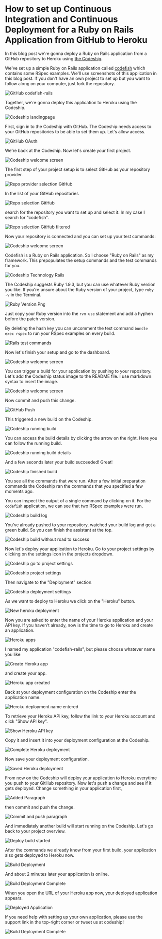 How to set up Continuous Integration and Continuous Deployment for a Ruby on Rails Application from GitHub to Heroku
======================

In this blog post we're gonna deploy a Ruby on Rails application from a GitHub repository to Heroku using [the Codeship](https://www.codeship.io/).

We've set up a simple Ruby on Rails application called [codefish](https://github.com/codeship-tutorials/codefish-rails) which contains some RSpec examples. We'll use screenshots of this application in this blog post. If you don't have an own project to set up but you want to follow along on your computer, just fork the repository.

![GitHub codefish-rails](../screenshots/codefish-rails.png)

Together, we're gonna deploy this application to Heroku using the Codeship.

![Codeship landingpage](../../../screenshots/codeship-landingpage.png)

First, sign in to the Codeship with GitHub. The Codeship needs access to your GitHub repositories to be able to set them up. Let's allow access.

![GitHub OAuth](../screenshots/oauth.png)

We're back at the Codeship. Now let's create your first project.

![Codeship welcome screen](../../../screenshots/codeship-welcome.png)

The first step of your project setup is to select GitHub as your repository provider.

![Repo provider selection GitHub](../screenshots/repo-provider-selection.png)

In the list of your GitHub repositories

![Repo selection GitHub](../screenshots/repo-selection.png)

search for the repository you want to set up and select it. In my case I search for "codefish".

![Repo selection GitHub filtered](../screenshots/repo-selection-filtered.png)

Now your repository is connected and you can set up your test commands:

![Codeship welcome screen](../../../screenshots/codeship-technology.png)

Codefish is a Ruby on Rails application. So I choose "Ruby on Rails" as my framework. This prepopulates the setup commands and the test commands for you.

![Codeship Technology Rails](../../screenshots/codeship-technology-rails.png)

The Codeship suggests Ruby 1.9.3, but you can use whatever Ruby version you like. If you're unsure about the Ruby version of your project, type `ruby -v` in the Terminal.

![Ruby Version.Png](../../screenshots/ruby-version.png)

Just copy your Ruby version into the `rvm use` statement and add a hyphen before the patch version.

By deleting the hash key you can uncomment the test command `bundle exec rspec` to run your RSpec examples on every build.

![Rails test commands](../screenshots/test-commands.png)

Now let's finish your setup and go to the dashboard.

![Codeship welcome screen](../../../screenshots/codeship-dashboard.png)

You can trigger a build for your application by pushing to your repository. Let's add the Codeship status image to the README file. I use markdown syntax to insert the image.

![Codeship welcome screen](../../screenshots/codeship-image.png)

Now commit and push this change.

![GitHub Push](../screenshots/push.png)

This triggered a new build on the Codeship.

![Codeship running build](../screenshots/first-build-running.png)

You can access the build details by clicking the arrow on the right. Here you can follow the running build.

![Codeship running build details](../screenshots/first-build-running-details.png)

And a few seconds later your build succeeded! Great!

![Codeship finished build](../screenshots/first-build-finished.png)

You see all the commands that were run. After a few initial preparation commands the Codeship ran the commands that you specified a few moments ago.

You can inspect the output of a single command by clicking on it. For the `codefish` application, we can see that two RSpec examples were run.

![Codeship build log](../screenshots/build-log.png)

You've already pushed to your repository, watched your build log and got a green build. So you can finish the assistant at the top.

![Codeship build without road to success](../screenshots/build-without-road-to-success.png)

Now let's deploy your application to Heroku. Go to your project settings by clicking on the settings icon in the projects dropdown.

![Codeship go to project settings](../screenshots/go-to-project-settings.png)

![Codeship project settings](../screenshots/project-settings.png)

Then navigate to the "Deployment" section.

![Codeship deployment settings](../screenshots/deployment-settings.png)

As we want to deploy to Heroku we click on the "Heroku" button.

![New heroku deployment](screenshots/new-heroku-deployment.png)

Now you are asked to enter the name of your Heroku application and your API key. If you haven't already, now is the time to go to Heroku and create an application.

![Heroku apps](screenshots/heroku-apps.png)

I named my application "codefish-rails", but please choose whatever name you like

![Create Heroku app](screenshots/create-heroku-app.png)

and create your app.

![Heroku app created](screenshots/heroku-app-created.png)

Back at your deployment configuration on the Codeship enter the application name.

![Heroku deployment name entered](screenshots/heroku-deployment-name.png)

To retrieve your Heroku API key, follow the link to your Heroku account and click "Show API key".

![Show Heroku API key](screenshots/show-api-key.png)

Copy it and insert it into your deployment configuration at the Codeship.

![Complete Heroku deployment](screenshots/complete-heroku-deployment.png)

Now save your deployment configuration.

![Saved Heroku deployment](screenshots/saved-heroku-deployment.png)

From now on the Codeship will deploy your application to Heroku everytime you push to your GitHub repository. Now let's push a change and see if it gets deployed. Change something in your application first,

![Added Paragraph](screenshots/added-paragraph.png)

then commit and push the change.

![Commit and push paragraph](../screenshots/commit-and-push-paragraph.png)

And immediately another build will start running on the Codeship. Let's go back to your project overview.

![Deploy build started](../screenshots/deploy-build-started.png)

After the commands we already know from your first build, your application also gets deployed to Heroku now.

![Build Deployment](screenshots/build-deployment.png)

And about 2 minutes later your application is online.

![Build Deployment Complete](screenshots/build-deployment-complete.png)

When you open the URL of your Heroku app now, your deployed application appears.

![Deployed Application](screenshots/deployed-application.png)

If you need help with setting up your own application, please use the support link in the top-right corner or tweet us at codeship!

![Build Deployment Complete](screenshots/build-deployment-complete.png)
